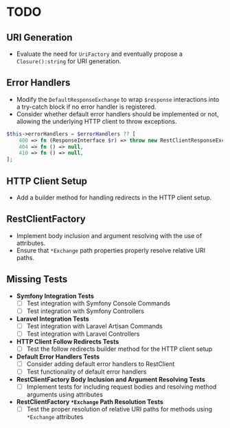 # TODO

## URI Generation
* Evaluate the need for `UriFactory` and eventually propose a `Closure():string` for URI generation.

## Error Handlers
* Modify the `DefaultResponseExchange` to wrap `$response` interactions into a try-catch block if no error handler is registered.
* Consider whether default error handlers should be implemented or not, allowing the underlying HTTP client to throw exceptions.

```php
$this->errorHandlers = $errorHandlers ?? [
    400 => fn (ResponseInterface $r) => throw new RestClientResponseException($r),
    404 => fn () => null,
    410 => fn () => null,
];
```

## HTTP Client Setup
* Add a builder method for handling redirects in the HTTP client setup.

## RestClientFactory
* Implement body inclusion and argument resolving with the use of attributes.
* Ensure that `*Exchange` path properties properly resolve relative URI paths.

## Missing Tests

- **Symfony Integration Tests**
    - [ ] Test integration with Symfony Console Commands
    - [ ] Test integration with Symfony Controllers

- **Laravel Integration Tests**
    - [ ] Test integration with Laravel Artisan Commands
    - [ ] Test integration with Laravel Controllers

- **HTTP Client Follow Redirects Tests**
    - [ ] Test the follow redirects builder method for the HTTP client setup

- **Default Error Handlers Tests**
    - [ ] Consider adding default error handlers to RestClient
    - [ ] Test functionality of default error handlers

- **RestClientFactory Body Inclusion and Argument Resolving Tests**
    - [ ] Implement tests for including request bodies and resolving method arguments using attributes

- **RestClientFactory `*Exchange` Path Resolution Tests**
    - [ ] Test the proper resolution of relative URI paths for methods using `*Exchange` attributes
